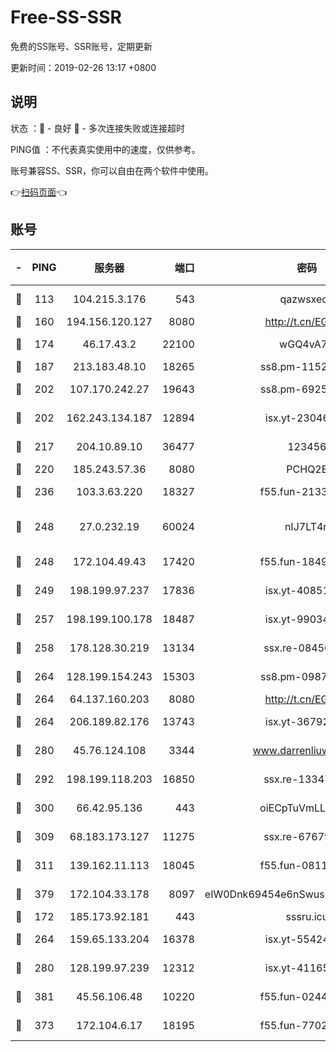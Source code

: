 # Free-SS-SSR

免费的SS账号、SSR账号，定期更新

更新时间：2019-02-26 13:17 +0800

## 说明

状态     ：🙂 - 良好 🙁 - 多次连接失败或连接超时

PING值   ：不代表真实使用中的速度，仅供参考。

账号兼容SS、SSR，你可以自由在两个软件中使用。

👉[扫码页面](https://liesauer.github.io/free-ss-ssr.github.io/)👈

## 账号

|-|PING|服务器|端口|密码|加密方式|区域|
|:----:|:----:|:-----:|-----:|:----:|:----:|:----:|
|🙂|113|104.215.3.176|543|qazwsxedc|aes-256-gcm|JP|
|🙂|160|194.156.120.127|8080|http://t.cn/EGJIyrl|rc4-md5|RU|
|🙂|174|46.17.43.2|22100|wGQ4vA7D|aes-256-gcm|RU|
|🙂|187|213.183.48.10|18265|ss8.pm-11524914|rc4-md5|RU|
|🙂|202|107.170.242.27|19643|ss8.pm-69252395|aes-256-cfb|US|
|🙂|202|162.243.134.187|12894|isx.yt-23046109|aes-256-cfb|US|
|🙂|217|204.10.89.10|36477|123456|aes-256-cfb|US|
|🙂|220|185.243.57.36|8080|PCHQ2E|rc4-md5|US|
|🙂|236|103.3.63.220|18327|f55.fun-21337727|aes-256-cfb|SG|
|🙂|248|27.0.232.19|60024|nIJ7LT4n|xchacha20-ietf-poly1305|HK|
|🙂|248|172.104.49.43|17420|f55.fun-18495556|aes-256-cfb|SG|
|🙂|249|198.199.97.237|17836|isx.yt-40851565|aes-256-cfb|US|
|🙂|257|198.199.100.178|18487|isx.yt-99034237|aes-256-cfb|US|
|🙂|258|178.128.30.219|13134|ssx.re-08456278|aes-256-cfb|SG|
|🙂|264|128.199.154.243|15303|ss8.pm-09872872|aes-256-cfb|SG|
|🙂|264|64.137.160.203|8080|http://t.cn/EGJIyrl|rc4-md5|CA|
|🙂|264|206.189.82.176|13743|isx.yt-36792230|aes-256-cfb|SG|
|🙂|280|45.76.124.108|3344|www.darrenliuwei.com|aes-256-cfb|AU|
|🙂|292|198.199.118.203|16850|ssx.re-13347864|aes-256-cfb|US|
|🙂|300|66.42.95.136|443|oiECpTuVmLLxk4Ts|aes-256-cfb|US|
|🙂|309|68.183.173.127|11275|ssx.re-67679470|aes-256-cfb|US|
|🙂|311|139.162.11.113|18045|f55.fun-08116553|aes-256-cfb|SG|
|🙂|379|172.104.33.178|8097|eIW0Dnk69454e6nSwuspv9DmS201tQ0D|aes-256-cfb|SG|
|🙂|172|185.173.92.181|443|sssru.icu|rc4-md5|RU|
|🙂|264|159.65.133.204|16378|isx.yt-55424793|aes-256-cfb|SG|
|🙂|280|128.199.97.239|12312|isx.yt-41165013|aes-256-cfb|SG|
|🙂|381|45.56.106.48|10220|f55.fun-02447573|aes-256-cfb|US|
|🙁|373|172.104.6.17|18195|f55.fun-77023354|aes-256-cfb|US|
